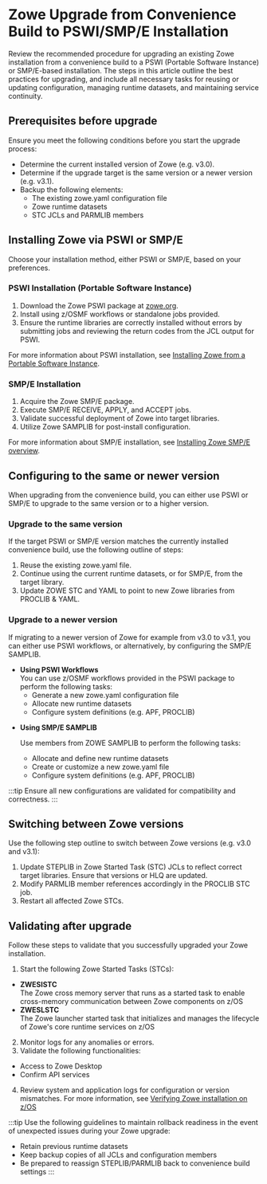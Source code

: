 # Zowe Upgrade from Convenience Build to PSWI/SMP/E Installation

Review the recommended procedure for upgrading an existing Zowe installation from a convenience build to a PSWI (Portable Software Instance) or SMP/E-based installation. The steps in this article outline the best practices for upgrading, and include all necessary tasks for reusing or updating configuration, managing runtime datasets, and maintaining service continuity.

## Prerequisites before upgrade

Ensure you meet the following conditions before you start the upgrade process:

* Determine the current installed version of Zowe (e.g. v3.0).
* Determine if the upgrade target is the same version or a newer version (e.g. v3.1).
* Backup the following elements:
    * The existing zowe.yaml configuration file
    * Zowe runtime datasets
    * STC JCLs and PARMLIB members

## Installing Zowe via PSWI or SMP/E

Choose your installation method, either PSWI or SMP/E, based on your preferences.

### PSWI Installation (Portable Software Instance)

1. Download the Zowe PSWI package at [zowe.org](https://www.zowe.org/download).
2. Install using z/OSMF workflows or standalone jobs provided. 
3. Ensure the runtime libraries are correctly installed without errors by submitting jobs and reviewing the return codes from the JCL output for PSWI.

For more information about PSWI installation, see [Installing Zowe from a Portable Software Instance](../user-guide/install-zowe-pswi.md).

### SMP/E Installation

1. Acquire the Zowe SMP/E package.
2. Execute SMP/E RECEIVE, APPLY, and ACCEPT jobs. <!--We should include a sample command here, or a link to where this is described. -->
3. Validate successful deployment of Zowe into target libraries. <!--We should include a sample command here, or a link to where this is described. -->
4. Utilize Zowe SAMPLIB for post-install configuration. <!--We should include instructions of how to perform this post-install config, or a link to where this is described. -->

For more information about SMP/E installation, see [Installing Zowe SMP/E overview](../user-guide/install-zowe-smpe-overview.md).

## Configuring to the same or newer version

When upgrading from the convenience build, you can either use PSWI or SMP/E to upgrade to the same version or to a higher version.

### Upgrade to the same version

If the target PSWI or SMP/E version matches the currently installed convenience build, use the following outline of steps:

1. Reuse the existing zowe.yaml file.
2. Continue using the current runtime datasets, or for SMP/E, from the target library.
3. Update ZOWE STC and YAML to point to new Zowe libraries from PROCLIB & YAML. <!--Should STC be specific here? ZWESLSTC? -->

### Upgrade to a newer version

If migrating to a newer version of Zowe for example from v3.0 to v3.1, you can either use PSWI workflows, or alternatively, by configuring the SMP/E SAMPLIB.

* **Using PSWI Workflows**  
  You can use z/OSMF workflows provided in the PSWI package to perform the following tasks:
  * Generate a new zowe.yaml configuration file
  * Allocate new runtime datasets
  * Configure system definitions (e.g. APF, PROCLIB)

<!--Is this info at [Installing Zowe from a Portable Software Instance](../user-guide/install-zowe-pswi.md) or is there a more applicable link? -->

* **Using SMP/E SAMPLIB**
  
  Use members from ZOWE SAMPLIB to perform the following tasks:
  * Allocate and define new runtime datasets 
  * Create or customize a new zowe.yaml file
  * Configure system definitions (e.g. APF, PROCLIB)

:::tip
Ensure all new configurations are validated for compatibility and correctness.
:::

## Switching between Zowe versions

Use the following step outline to switch between Zowe versions (e.g. v3.0 and v3.1):

1. Update STEPLIB in Zowe Started Task (STC) JCLs to reflect correct target libraries. Ensure that versions or HLQ are updated.<!--We should include a sample command here, or a link to where this is described. -->
2. Modify PARMLIB member references accordingly in the PROCLIB STC job. 
3. Restart all affected Zowe STCs.
<!--We should include a sample command here, or a link to where this is described. -->

## Validating after upgrade

Follow these steps to validate that you successfully upgraded your Zowe installation.

1. Start the following Zowe Started Tasks (STCs):
  * **ZWESISTC**  
  The Zowe cross memory server that runs as a started task to enable cross-memory communication between Zowe components on z/OS
  * **ZWESLSTC**   
  The Zowe launcher started task that initializes and manages the lifecycle of Zowe's core runtime services on z/OS
2. Monitor logs for any anomalies or errors.
3. Validate the following functionalities:
  * Access to Zowe Desktop
  * Confirm API services <!-- Where are these services confirmed? In the Desktop? -->
4. Review system and application logs for configuration or version mismatches.
   For more information, see [Verifying Zowe installation on z/OS](../user-guide/verify-zowe-runtime-install.md)

:::tip
Use the following guidelines to maintain rollback readiness in the event of unexpected issues during your Zowe upgrade:
* Retain previous runtime datasets
* Keep backup copies of all JCLs and configuration members
* Be prepared to reassign STEPLIB/PARMLIB back to convenience build settings
:::
